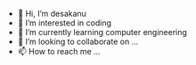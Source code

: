 - 👋 Hi, I’m desakanu
- 👀 I’m interested in coding
- 🌱 I’m currently learning computer engineering
- 💞️ I’m looking to collaborate on ...
- 📫 How to reach me ...

<!---
Hcapacity/Hcapacity is a ✨ special ✨ repository because its `README.md` (this file) appears on your GitHub profile.
You can click the Preview link to take a look at your changes.
--->
